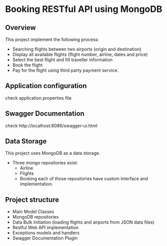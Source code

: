 # Booking RESTful API using MongoDB 

## Overview
This project implement the following process:
- Searching flights between two airports (origin and destination)
- Display all available flights (flight number, airline, dates and price)
- Select the best flight and fill traveller information
- Book the flight
- Pay for the flight using third party payment service.

## Application configuration
check application.properties file

## Swagger Documentation
check http://localhost:8086/swagger-ui.html

## Data Storage 
This project uses MongoDB as a data storage. 
- Three mongo repositories exist: 
    - Airline
    - Flights
    - Booking
each of those repositories have custom interface and implementation.

## Project structure
- Main Model Classes
- MongoDB repositories 
- Data Bulk Initiation (loading flights and airports from JSON data files)
- Restful Web API implementation 
- Exceptions models and handlers 
- Swagger Documentation Plugin 







